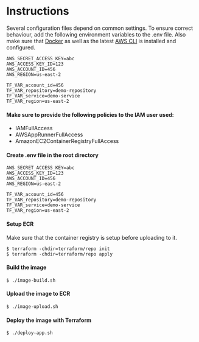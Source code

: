 # Instructions

Several configuration files depend on common settings. To ensure correct behaviour, add the following environment
variables to the .env file. Also make sure that [Docker](https://www.docker.com/products/docker-desktop) as well as the
latest [AWS CLI](https://docs.aws.amazon.com/cli/latest/userguide/getting-started-install.html) is installed and
configured.

```
AWS_SECRET_ACCESS_KEY=abc
AWS_ACCESS_KEY_ID=123
AWS_ACCOUNT_ID=456
AWS_REGION=us-east-2

TF_VAR_account_id=456
TF_VAR_repository=demo-repository
TF_VAR_service=demo-service
TF_VAR_region=us-east-2
```

#### Make sure to provide the following policies to the IAM user used:

- IAMFullAccess
- AWSAppRunnerFullAccess
- AmazonEC2ContainerRegistryFullAccess

#### Create .env file in the root directory

```
AWS_SECRET_ACCESS_KEY=abc
AWS_ACCESS_KEY_ID=123
AWS_ACCOUNT_ID=456
AWS_REGION=us-east-2

TF_VAR_account_id=456
TF_VAR_repository=demo-repository
TF_VAR_service=demo-service
TF_VAR_region=us-east-2
```

#### Setup ECR

Make sure that the container registry is setup before uploading to it.

```
$ terraform -chdir=terraform/repo init
$ terraform -chdir=terraform/repo apply
```

#### Build the image

```
$ ./image-build.sh
```

#### Upload the image to ECR

```
$ ./image-upload.sh
```

#### Deploy the image with Terraform

```
$ ./deploy-app.sh
```
